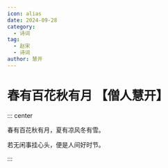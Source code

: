 ```yaml
---
icon: alias
date: 2024-09-28
category:
  - 诗词
tag:
  - 赵宋
  - 诗词
author: 慧开
---
```


# 春有百花秋有月 【僧人慧开】

<!-- more -->

::: center

春有百花秋有月，夏有凉风冬有雪。

若无闲事挂心头，便是人间好时节。

:::